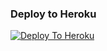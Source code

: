 ### Deploy to Heroku 

[![Deploy To Heroku](https://www.herokucdn.com/deploy/button.svg)](https://heroku.com/deploy?template=https://github.com/TGxMATRIX/UPLOADER-BOT)

